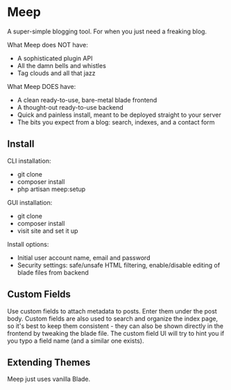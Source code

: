

# Meep

A super-simple blogging tool. For when you just need a freaking blog.

What Meep does NOT have:
 - A sophisticated plugin API
 - All the damn bells and whistles
 - Tag clouds and all that jazz

 What Meep DOES have:
 - A clean ready-to-use, bare-metal blade frontend
 - A thought-out ready-to-use backend
 - Quick and painless install, meant to be deployed straight to your server
 - The bits you expect from a blog: search, indexes, and a contact form

 ## Install

 CLI installation:
  - git clone
  - composer install
  - php artisan meep:setup

  GUI installation:
  - git clone
  - composer install
  - visit site and set it up

  Install options:
  - Initial user account name, email and password
  - Security settings: safe/unsafe HTML filtering, enable/disable editing of blade files from backend

 ## Custom Fields

 Use custom fields to attach metadata to posts. Enter them under the post body. Custom fields are also used to search
 and organize the index page, so it's best to keep them consistent - they can also be shown directly in the frontend
 by tweaking the blade file. The custom field UI will try to hint you if you typo a field name (and a similar one
 exists).

 ## Extending Themes

 Meep just uses vanilla Blade.